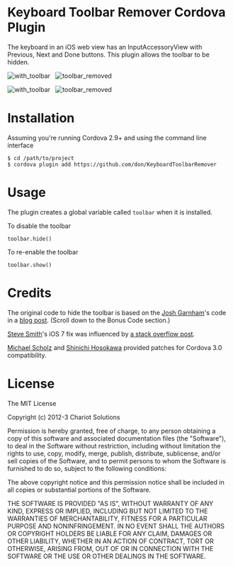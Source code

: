 # Keyboard Toolbar Remover Cordova Plugin 

The keyboard in an iOS web view has an InputAccessoryView with Previous, Next and Done buttons. This plugin allows the toolbar to be hidden.

![with_toolbar](https://github.com/don/KeyboardToolbarRemover/raw/master/ios7_with_toolbar.png) &nbsp; ![toolbar_removed](https://github.com/don/KeyboardToolbarRemover/raw/master/ios7_toolbar_removed.png)

![with_toolbar](https://github.com/don/KeyboardToolbarRemover/raw/master/with_toolbar.png) &nbsp; ![toolbar_removed](https://github.com/don/KeyboardToolbarRemover/raw/master/toolbar_removed.png)

# Installation

Assuming you're running Cordova 2.9+ and using the command line interface

    $ cd /path/to/project
    $ cordova plugin add https://github.com/don/KeyboardToolbarRemover

# Usage

The plugin creates a global variable called `toolbar` when it is installed.

To disable the toolbar 

	toolbar.hide()

To re-enable the toolbar

	toolbar.show()

# Credits

The original code to hide the toolbar is based on the [Josh Garnham](http://twitter.com/jgarnham)'s code in a [blog post](http://ios-blog.co.uk/tutorials/rich-text-editing-a-simple-start-part-1/). (Scroll down to the Bonus Code section.)

[Steve Smith](https://github.com/stevenpsmith)'s iOS 7 fix was influenced by [a stack overflow post](http://stackoverflow.com/questions/18837551/remove-keyboard-form-toolbar-on-ios7-leaves-a-blur-behind/19042392#19042392).

[Michael Scholz](https://github.com/MichaelRando) and [Shinichi Hosokawa](https://github.com/shosokawa) provided patches for Cordova 3.0 compatibility.

# License

The MIT License

Copyright (c) 2012-3 Chariot Solutions

Permission is hereby granted, free of charge, to any person obtaining a copy
of this software and associated documentation files (the "Software"), to deal
in the Software without restriction, including without limitation the rights
to use, copy, modify, merge, publish, distribute, sublicense, and/or sell
copies of the Software, and to permit persons to whom the Software is
furnished to do so, subject to the following conditions:

The above copyright notice and this permission notice shall be included in
all copies or substantial portions of the Software.

THE SOFTWARE IS PROVIDED "AS IS", WITHOUT WARRANTY OF ANY KIND, EXPRESS OR
IMPLIED, INCLUDING BUT NOT LIMITED TO THE WARRANTIES OF MERCHANTABILITY,
FITNESS FOR A PARTICULAR PURPOSE AND NONINFRINGEMENT. IN NO EVENT SHALL THE
AUTHORS OR COPYRIGHT HOLDERS BE LIABLE FOR ANY CLAIM, DAMAGES OR OTHER
LIABILITY, WHETHER IN AN ACTION OF CONTRACT, TORT OR OTHERWISE, ARISING FROM,
OUT OF OR IN CONNECTION WITH THE SOFTWARE OR THE USE OR OTHER DEALINGS IN
THE SOFTWARE.

